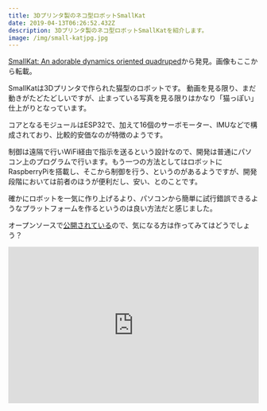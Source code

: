 ```yaml
---
title: 3Dプリンタ製のネコ型ロボットSmallKat
date: 2019-04-13T06:26:52.432Z
description: 3Dプリンタ製のネコ型ロボットSmallKatを紹介します。
image: /img/small-katjpg.jpg
---
```

[SmallKat: An adorable dynamics oriented quadruped](https://hackaday.io/project/164727-smallkat-an-adorable-dynamics-oriented-quadruped)から発見。画像もここから転載。

SmallKatは3Dプリンタで作られた猫型のロボットです。
動画を見る限り、まだ動きがたどたどしいですが、止まっている写真を見る限りはかなり「猫っぽい」仕上がりとなっています。

コアとなるモジュールはESP32で、加えて16個のサーボモーター、IMUなどで構成されており、比較的安価なのが特徴のようです。

制御は遠隔で行いWiFi経由で指示を送るという設計なので、開発は普通にパソコン上のプログラムで行います。もう一つの方法としてはロボットにRaspberryPiを搭載し、そこから制御を行う、というのがあるようですが、開発段階においては前者のほうが便利だし、安い、とのことです。

確かにロボットを一気に作り上げるより、パソコンから簡単に試行錯誤できるようなプラットフォームを作るというのは良い方法だと感じました。

オープンソースで[公開されている](https://github.com/OperationSmallKat/SmallKat_V2)ので、気になる方は作ってみてはどうでしょう？

<iframe width="100%" height="315" src="https://www.youtube.com/embed/0kAPtRiv94w" frameborder="0" allow="accelerometer; autoplay; encrypted-media; gyroscope; picture-in-picture" allowfullscreen></iframe>
